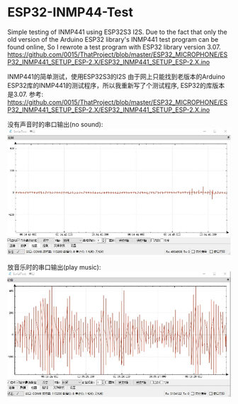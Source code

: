 # ESP32-INMP44-Test

Simple testing of INMP441 using ESP32S3 I2S.
Due to the fact that only the old version of the Arduino ESP32 library's INMP441 test program can be found online, So I rewrote a test program with ESP32 library version 3.07.
https://github.com/0015/ThatProject/blob/master/ESP32_MICROPHONE/ESP32_INMP441_SETUP_ESP-2.X/ESP32_INMP441_SETUP_ESP-2.X.ino 

INMP441的简单测试，使用ESP32S3的I2S
由于网上只能找到老版本的Arduino ESP32库的INMP441的测试程序，所以我重新写了个测试程序, ESP32的库版本是3.07.
参考: https://github.com/0015/ThatProject/blob/master/ESP32_MICROPHONE/ESP32_INMP441_SETUP_ESP-2.X/ESP32_INMP441_SETUP_ESP-2.X.ino

没有声音时的串口输出(no sound):
![no sound](./no_sound.jpg)

放音乐时的串口输出(play music):
![play music](./play_music.jpg)
